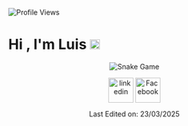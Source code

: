 <p align = "left">
	<img src = "https://komarev.com/ghpvc/?username=chavezgranados&style=plastic&color=blueviolet" alt = "Profile Views"/>
</p>

<h1 align="left"><b>Hi , I'm Luis </b><img src="https://media.giphy.com/media/hvRJCLFzcasrR4ia7z/giphy.gif" width="20"></h1>
<!--  -->


<p align = "center">
	<img src = "https://github.com/chavezgranados/blob/output/github-contribution-grid-snake.svg?" alt = "Snake Game"/>
</p>
<div align="center">




<!-- Connect with me -->

<!--icons and links-->
<p align="center">
<a href="https://www.linkedin.com/in/chavezgranados/" target="blank"><img align="center" src="https://user-images.githubusercontent.com/88904952/234979284-68c11d7f-1acc-4f0c-ac78-044e1037d7b0.png" alt="linkedin" height="50" width="50" /></a>

<a href="https://www.facebook.com/luis.chavez.921230" target="_blank">
    <img align="center" src="https://upload.wikimedia.org/wikipedia/commons/5/51/Facebook_f_logo_%282019%29.svg" 
    alt="Facebook" height="50" width="50" />
</a>
  
</p>



Last Edited on: 23/03/2025
